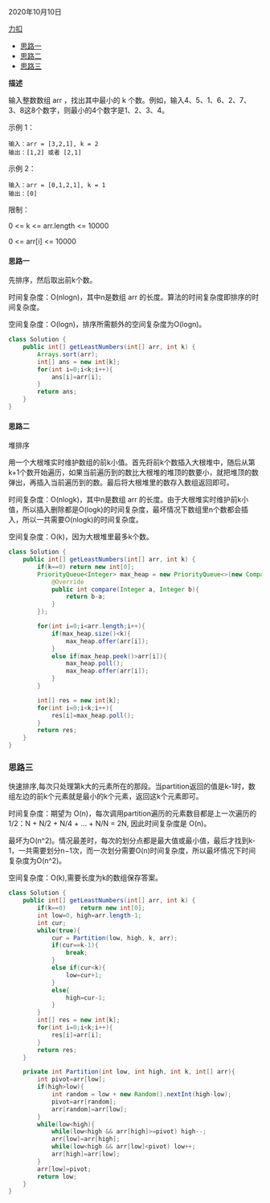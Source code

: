 2020年10月10日

[力扣](https://leetcode-cn.com/problems/zui-xiao-de-kge-shu-lcof/solution/)

- [思路一](#思路一)
- [思路二](#思路二)
- [思路三](#思路三)

**描述**

输入整数数组 arr ，找出其中最小的 k 个数。例如，输入4、5、1、6、2、7、3、8这8个数字，则最小的4个数字是1、2、3、4。

示例 1：
```
输入：arr = [3,2,1], k = 2
输出：[1,2] 或者 [2,1]
```
示例 2：
```
输入：arr = [0,1,2,1], k = 1
输出：[0]
```
限制：

0 <= k <= arr.length <= 10000

0 <= arr[i] <= 10000

#### 思路一

先排序，然后取出前k个数。

时间复杂度：O(nlogn)，其中n是数组 arr 的长度。算法的时间复杂度即排序的时间复杂度。

空间复杂度：O(logn)，排序所需额外的空间复杂度为O(logn)。

```java
class Solution {
    public int[] getLeastNumbers(int[] arr, int k) {
        Arrays.sort(arr);
        int[] ans = new int[k];
        for(int i=0;i<k;i++){
            ans[i]=arr[i];
        }
        return ans;
    }
}
```

#### 思路二

堆排序

用一个大根堆实时维护数组的前k小值。首先将前k个数插入大根堆中，随后从第k+1个数开始遍历，如果当前遍历到的数比大根堆的堆顶的数要小，就把堆顶的数弹出，再插入当前遍历到的数。最后将大根堆里的数存入数组返回即可。

时间复杂度：O(nlogk)，其中n是数组 arr 的长度。由于大根堆实时维护前k小值，所以插入删除都是O(logk)的时间复杂度，最坏情况下数组里n个数都会插入，所以一共需要O(nlogk)的时间复杂度。

空间复杂度：O(k)，因为大根堆里最多k个数。

```java
class Solution {
    public int[] getLeastNumbers(int[] arr, int k) {
        if(k==0) return new int[0];
        PriorityQueue<Integer> max_heap = new PriorityQueue<>(new Comparator<Integer>(){
            @Override
            public int compare(Integer a, Integer b){
                return b-a;
            }
        });

        for(int i=0;i<arr.length;i++){
            if(max_heap.size()<k){
                max_heap.offer(arr[i]);
            }
            else if(max_heap.peek()>arr[i]){
                max_heap.poll();
                max_heap.offer(arr[i]);
            }
        }

        int[] res = new int[k];
        for(int i=0;i<k;i++){
            res[i]=max_heap.poll();
        }
        return res;
    }
}
```

### 思路三

快速排序,每次只处理第k大的元素所在的那段。当partition返回的值是k-1时，数组左边的前k个元素就是最小的k个元素，返回这k个元素即可。

时间复杂度：期望为 O(n)，每次调用partition遍历的元素数目都是上一次遍历的1/2：N + N/2 + N/4 + ... + N/N = 2N, 因此时间复杂度是 O(n)。

最坏为O(n^2)。情况最差时，每次的划分点都是最大值或最小值，最后才找到k-1，一共需要划分n−1次，而一次划分需要O(n)时间复杂度，所以最坏情况下时间复杂度为O(n^2)。

空间复杂度：O(k),需要长度为k的数组保存答案。

```java
class Solution {
    public int[] getLeastNumbers(int[] arr, int k) {
        if(k==0)    return new int[0];
        int low=0, high=arr.length-1;
        int cur;
        while(true){
            cur = Partition(low, high, k, arr);
            if(cur==k-1){
                break;
            }
            else if(cur<k){
                low=cur+1;
            }
            else{
                high=cur-1;
            }
        }
        int[] res = new int[k];
        for(int i=0;i<k;i++){
            res[i]=arr[i];
        }
        return res;
    }

    private int Partition(int low, int high, int k, int[] arr){
        int pivot=arr[low];
        if(high>low){
            int random = low + new Random().nextInt(high-low);
            pivot=arr[random];
            arr[random]=arr[low];
        }
        while(low<high){
            while(low<high && arr[high]>=pivot) high--;
            arr[low]=arr[high];
            while(low<high && arr[low]<pivot) low++;
            arr[high]=arr[low];
        }
        arr[low]=pivot;
        return low;
    }
}
```
